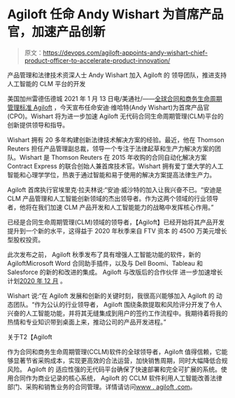 # Agiloft 任命 Andy Wishart 为首席产品官，加速产品创新

> 原文：<https://devops.com/agiloft-appoints-andy-wishart-chief-product-officer-to-accelerate-product-innovation/>

产品管理和法律技术资深人士 Andy Wishart 加入 Agiloft 的 领导团队，推进支持人工智能的 CLM 平台的开发

美国加州雷德伍德城 2021 年 1 月 13 日电/美通社/——[全球合同和商务生命周期管理标准 Agiloft](https://c212.net/c/link/?t=0&l=en&o=3036117-1&h=2221788841&u=https%3A%2F%2Fwww.agiloft.com%2F&a=Agiloft) ，今天宣布任命安迪·维哈特(Andy Wishart)为首席产品官(CPO)。Wishart 将为进一步加速 Agiloft 无代码合同生命周期管理(CLM)平台的创新提供领导和指导。

Wishart 拥有 20 多年构建创新法律技术解决方案的经验。最近，他在 Thomson Reuters 担任产品管理副总裁，领导一个专注于法律起草和生产力解决方案的团队。Wishart 是 Thomson Reuters 在 2015 年收购的合同自动化解决方案 Contract Express 的联合创始人兼首席技术官。Wishart 拥有爱丁堡大学的人工智能和心理学学位，热衷于通过智能和易于使用的解决方案提高法律生产力。

Agiloft 首席执行官埃里克·拉夫林说:“安迪·威沙特的加入让我兴奋不已。“安迪是 CLM 产品管理和人工智能创新领域的杰出领导者。作为这两个领域的行业领导者，他将在我们加速 CLM 产品开发和人工智能能力的战略中发挥核心作用。”

已经是合同生命周期管理(CLM)领域的领导者，【Agiloft】已经开始将其产品开发提升到一个新的水平，这得益于 2020 年秋季来自 FTV 资本 的 4500 万美元增长型股权投资。

此次发布之前， Agiloft 秋季发布了具有增强人工智能功能的软件，新的AgiloftMicrosoft Word 合同助手插件，以及与 Dell Boomi、Tableau 和 Salesforce 的新的和改进的集成。 Agiloft 与改版后的合作伙伴 进一步加速增长计划[2020 年 12 月](https://c212.net/c/link/?t=0&l=en&o=3036117-1&h=112238960&u=https%3A%2F%2Fwww.agiloft.com%2Fnews%2F20201208.htm&a=announced+in+December+2020) 。

Wishart 说:“在 Agiloft 发展和创新的关键时刻，我很高兴能够加入 Agiloft 的 动态团队。“作为公认的行业领导者， Agiloft 围绕条款提取和风险评分开发了令人兴奋的人工智能功能，并将其无缝集成到用户的签约工作流程中。我期待着将我的热情和专业知识带到桌面上来，推动公司的产品开发进程。”

关于T2【Agiloft

作为合同和商务生命周期管理(CCLM)软件的全球领导者，Agiloft 值得信赖，它能够显著节省采购成本，实现更高效的合法运营，加快销售周期，同时大幅降低合规风险。 Agiloft 的 适应性强的无代码平台确保了快速部署和完全可扩展的系统。使用合同作为商业记录的核心系统， Agiloft 的 CCLM 软件利用人工智能改善法律部门、采购和销售业务的合同管理。详情请访问[www . agiloft .<wbr>com](https://c212.net/c/link/?t=0&l=en&o=3036117-1&h=317010543&u=http%3A%2F%2Fwww.agiloft.com%2F&a=www.agiloft.com)。